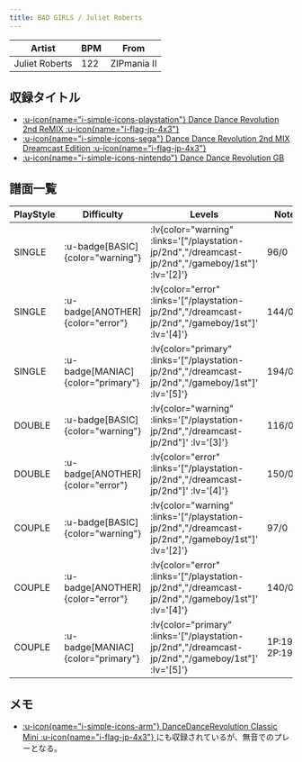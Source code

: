 ```yaml
---
title: BAD GIRLS / Juliet Roberts
---
```


|Artist|BPM|From|
|------|---|----|
|Juliet Roberts|122|ZIPmania II|

## 収録タイトル

- [ :u-icon{name="i-simple-icons-playstation"} Dance Dance Revolution 2nd ReMIX :u-icon{name="i-flag-jp-4x3"} ](/playstation-jp/2nd)
- [ :u-icon{name="i-simple-icons-sega"} Dance Dance Revolution 2nd MIX Dreamcast Edition :u-icon{name="i-flag-jp-4x3"} ](/dreamcast-jp/2nd)
- [ :u-icon{name="i-simple-icons-nintendo"} Dance Dance Revolution GB](/gameboy/1st)

## 譜面一覧

|PlayStyle|Difficulty|Levels|Notes|Movie|
|---------|----------|------|-----|-----|
|SINGLE| :u-badge[BASIC]{color="warning"} | :lv{color="warning" :links='["/playstation-jp/2nd","/dreamcast-jp/2nd","/gameboy/1st"]' :lv='[2]'} |96/0||
|SINGLE| :u-badge[ANOTHER]{color="error"} | :lv{color="error" :links='["/playstation-jp/2nd","/dreamcast-jp/2nd","/gameboy/1st"]' :lv='[4]'} |144/0||
|SINGLE| :u-badge[MANIAC]{color="primary"} | :lv{color="primary" :links='["/playstation-jp/2nd","/dreamcast-jp/2nd","/gameboy/1st"]' :lv='[5]'} |194/0||
|DOUBLE| :u-badge[BASIC]{color="warning"} | :lv{color="warning" :links='["/playstation-jp/2nd","/dreamcast-jp/2nd"]' :lv='[3]'} |116/0||
|DOUBLE| :u-badge[ANOTHER]{color="error"} | :lv{color="error" :links='["/playstation-jp/2nd","/dreamcast-jp/2nd"]' :lv='[4]'} |150/0||
|COUPLE| :u-badge[BASIC]{color="warning"} | :lv{color="warning" :links='["/playstation-jp/2nd","/dreamcast-jp/2nd","/gameboy/1st"]' :lv='[2]'} |97/0||
|COUPLE| :u-badge[ANOTHER]{color="error"} | :lv{color="error" :links='["/playstation-jp/2nd","/dreamcast-jp/2nd","/gameboy/1st"]' :lv='[4]'} |140/0||
|COUPLE| :u-badge[MANIAC]{color="primary"} | :lv{color="primary" :links='["/playstation-jp/2nd","/dreamcast-jp/2nd","/gameboy/1st"]' :lv='[5]'} |1P:190/0 2P:193/0||

## メモ

- [ :u-icon{name="i-simple-icons-arm"} DanceDanceRevolution Classic Mini :u-icon{name="i-flag-jp-4x3"} ](/other/classic-mini)にも収録されているが、無音でのプレーとなる。
